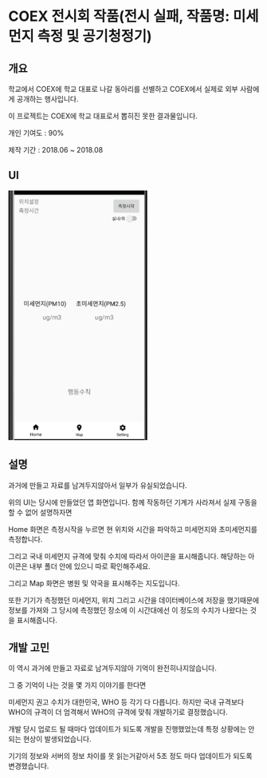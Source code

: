 # COEX 전시회 작품(전시 실패, 작품명: 미세먼지 측정 및 공기청정기)

## 개요

학교에서 COEX에 학교 대표로 나갈 동아리를 선별하고 COEX에서 실제로 외부 사람에게 공개하는 행사입니다.

이 프로젝트는 COEX에 학교 대표로서 뽑히진 못한 결과물입니다.

개인 기여도 : 90%

제작 기간 : 2018.06 ~ 2018.08

## UI
<img src="https://github.com/seungwoo505/2018COEX/blob/main/mainScreen.png" height="500"/>

## 설명

과거에 만들고 자료를 남겨두지않아서 일부가 유실되었습니다.

위의 UI는 당시에 만들었던 앱 화면입니다. 함께 작동하던 기계가 사라져서 실제 구동을 할 수 없어 설명하자면

Home 화면은 측정시작을 누르면 현 위치와 시간을 파악하고 미세먼지와 초미세먼지를 측정합니다.

그리고 국내 미세먼지 규격에 맞춰 수치에 따라서 아이콘을 표시해줍니다. 해당하는 아이콘은 내부 폴더 안에 있으니 따로 확인해주세요.

그리고 Map 화면은 병원 및 약국을 표시해주는 지도입니다.

또한 기기가 측정했던 미세먼지, 위치 그리고 시간을 데이터베이스에 저장을 했기때문에 
정보를 가져와 그 당시에 측정했던 장소에 이 시간대에선 이 정도의 수치가 나왔다는 것을 표시해줍니다.

## 개발 고민

이 역시 과거에 만들고 자료로 남겨두지않아 기억이 완전히나지않습니다.

그 중 기억이 나는 것을 몇 가지 이야기를 한다면

미세먼지 권고 수치가 대한민국, WHO 등 각기 다 다릅니다. 하지만 국내 규격보다 WHO의 규격이 더 엄격해서 WHO의 규격에 맞춰 개발하기로 결정했습니다.

개발 당시 업로드 될 때마다 업데이트가 되도록 개발을 진행했었는데 특정 상황에는 안되는 현상이 발생되었습니다. 

기기의 정보와 서버의 정보 차이를 못 읽는거같아서 5초 정도 마다 업데이트가 되도록 변경했습니다.

